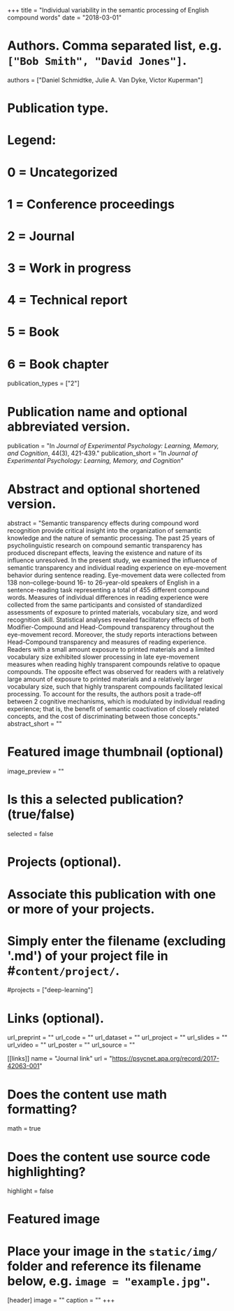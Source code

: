 +++
title = "Individual variability in the semantic processing of English compound words"
date = "2018-03-01"

# Authors. Comma separated list, e.g. `["Bob Smith", "David Jones"]`.
authors = ["Daniel Schmidtke, Julie A. Van Dyke, Victor Kuperman"]

# Publication type.
# Legend:
# 0 = Uncategorized
# 1 = Conference proceedings
# 2 = Journal
# 3 = Work in progress
# 4 = Technical report
# 5 = Book
# 6 = Book chapter
publication_types = ["2"]

# Publication name and optional abbreviated version.
publication = "In *Journal of Experimental Psychology: Learning, Memory, and Cognition*, 44(3), 421-439." 
publication_short = "In *Journal of Experimental Psychology: Learning, Memory, and Cognition*"

# Abstract and optional shortened version.
abstract = "Semantic transparency effects during compound word recognition provide critical insight into the organization of semantic knowledge and the nature of semantic processing. The past 25 years of psycholinguistic research on compound semantic transparency has produced discrepant effects, leaving the existence and nature of its influence unresolved. In the present study, we examined the influence of semantic transparency and individual reading experience on eye-movement behavior during sentence reading. Eye-movement data were collected from 138 non–college-bound 16- to 26-year-old speakers of English in a sentence-reading task representing a total of 455 different compound words. Measures of individual differences in reading experience were collected from the same participants and consisted of standardized assessments of exposure to printed materials, vocabulary size, and word recognition skill. Statistical analyses revealed facilitatory effects of both Modifier-Compound and Head-Compound transparency throughout the eye-movement record. Moreover, the study reports interactions between Head-Compound transparency and measures of reading experience. Readers with a small amount exposure to printed materials and a limited vocabulary size exhibited slower processing in late eye-movement measures when reading highly transparent compounds relative to opaque compounds. The opposite effect was observed for readers with a relatively large amount of exposure to printed materials and a relatively larger vocabulary size, such that highly transparent compounds facilitated lexical processing. To account for the results, the authors posit a trade-off between 2 cognitive mechanisms, which is modulated by individual reading experience; that is, the benefit of semantic coactivation of closely related concepts, and the cost of discriminating between those concepts."
abstract_short = ""

# Featured image thumbnail (optional)
image_preview = ""

# Is this a selected publication? (true/false)
selected = false

# Projects (optional).
#   Associate this publication with one or more of your projects.
#   Simply enter the filename (excluding '.md') of your project file in #`content/project/`.
#projects = ["deep-learning"]

# Links (optional). 
url_preprint = ""
url_code = ""
url_dataset = ""
url_project = ""
url_slides = ""
url_video = ""
url_poster = ""
url_source = ""

[[links]]
name = "Journal link"
url = "https://psycnet.apa.org/record/2017-42063-001"

# Does the content use math formatting?
math = true

# Does the content use source code highlighting?
highlight = false

# Featured image
# Place your image in the `static/img/` folder and reference its filename below, e.g. `image = "example.jpg"`.
[header]
image = ""
caption = ""
+++
